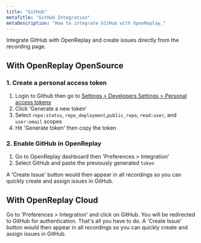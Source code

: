 ```yaml
---
title: "GitHub"
metaTitle: "GitHub Integration"
metaDescription: "How to integrate GitHub with OpenReplay."
---
```


Integrate GitHub with OpenReplay and create issues directly from the recording page.

## With OpenReplay OpenSource

### 1. Create a personal access token

1. Login to Github then go to [Settings > Developers Settings > Personal access tokens](https://github.com/settings/tokens)
2. Click 'Generate a new token'
3. Select `repo:status`, `repo_deployment`,`public_repo`, `read:user`, and `user:email` scopes
4. Hit 'Generate token' then copy the token

### 2. Enable GitHub in OpenReplay

1. Go to OpenReplay dashboard then 'Preferences > Integration'
2. Select GitHub and paste the previously generated `token`

A 'Create Issue' button would then appear in all recordings so you can quickly create and assign issues in GitHub.

## With OpenReplay Cloud

Go to 'Preferences > Integration' and click on GitHub. You will be redirected to GitHub for authentication. That's all you have to do. A 'Create Issue' button would then appear in all recordings so you can quickly create and assign issues in GitHub.
